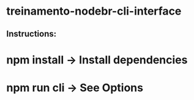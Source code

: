 # treinamento-nodebr-cli-interface

## Instructions:

# npm install -> Install dependencies

# npm run cli -> See Options
